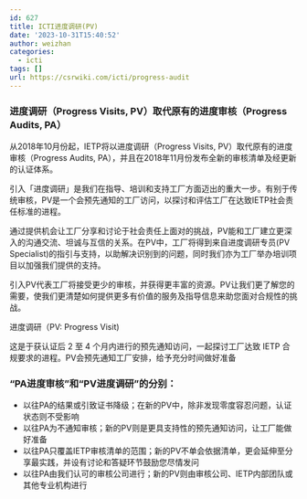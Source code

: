 ```yaml
---
id: 627
title: ICTI进度调研(PV)
date: '2023-10-31T15:40:52'
author: weizhan
categories:
  - icti
tags: []
url: https://csrwiki.com/icti/progress-audit
---
```


### 进度调研（Progress Visits, PV）取代原有的进度审核（Progress Audits, PA）

从2018年10月份起，IETP将以进度调研（Progress Visits, PV）取代原有的进度审核（Progress Audits, PA），并且在2018年11月份发布全新的审核清单及经更新的认证体系。

引入「进度调研」是我们在指导、培训和支持工厂方面迈出的重大一步。有别于传统审核，PV是一个会预先通知的工厂访问，以探讨和评估工厂在达致IETP社会责任标准的进程。

通过提供机会让工厂分享和讨论于社会责任上面对的挑战，PV能和工厂建立更深入的沟通交流、坦诚与互信的关系。在PV中，工厂将得到来自进度调研专员(PV Specialist)的指引与支持，以助解决识别到的问题，同时我们亦为工厂举办培训项目以加强我们提供的支持。

引入PV代表工厂将接受更少的审核，并获得更丰富的资源。PV让我们更了解您的需要，使我们更清楚如何提供更多有价值的服务及指导信息来助您面对合规性的挑战。

进度调研（PV: Progress Visit)

这是于获认证后 2 至 4 个月内进行的预先通知访问，一起探讨工厂达致 IETP 合规要求的进程。PV会预先通知工厂安排，给予充分时间做好准备

### “PA进度审核”和“PV进度调研”的分别：

- 以往PA的结果或引致证书降级；在新的PV中，除非发现零度容忍问题，认证状态则不受影响
- 以往PA为不通知审核；新的PV则是更具支持性的预先通知访问，让工厂能做好准备
- 以往PA只覆盖IETP审核清单的范围；新的PV不单会依据清单，更会延伸至分享最实践，并设有讨论和答疑环节鼓励您尽情发问
- 以往PA由我们认可的审核公司进行；新的PV则由审核公司、IETP内部团队或其他专业机构进行
